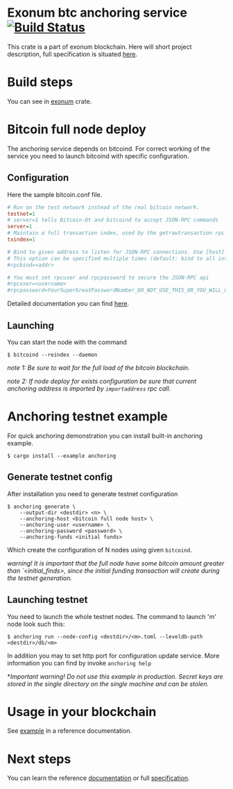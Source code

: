 # Exonum btc anchoring service &emsp; [![Build Status](https://travis-ci.com/exonum/exonum-btc-anchoring.svg?token=XsvDzZa3zu2eW4sVWuqN&branch=master)](https://travis-ci.com/exonum/exonum-btc-anchoring)

This crate is a part of exonum blockchain. Here will short project description, full specification is situated [here](http://exonum.com/doc/anchoring-spec).

# Build steps
You can see in [exonum](#) crate.

# Bitcoin full node deploy
The anchoring service depends on bitcoind. For correct working of the service you need to launch bitcoind with specific configuration.

## Configuration
Here the sample bitcoin.conf file.
```ini
# Run on the test network instead of the real bitcoin network.
testnet=1
# server=1 tells Bitcoin-Qt and bitcoind to accept JSON-RPC commands
server=1
# Maintain a full transaction index, used by the getrawtransaction rpc call
txindex=1

# Bind to given address to listen for JSON-RPC connections. Use [host]:port notation for IPv6.
# This option can be specified multiple times (default: bind to all interfaces)
#rpcbind=<addr>

# You must set rpcuser and rpcpassword to secure the JSON-RPC api
#rpcuser=<username>
#rpcpassword=YourSuperGreatPasswordNumber_DO_NOT_USE_THIS_OR_YOU_WILL_GET_ROBBED_385593
```
Detailed documentation you can find [here](https://en.bitcoin.it/wiki/Running_Bitcoin#Bitcoin.conf_Configuration_File).

## Launching
You can start the node with the command
```
$ bitcoind --reindex --daemon
```
*note 1: Be sure to wait for the full load of the bitcoin blockchain.*

*note 2: If node deploy for exists configuration be sure that current anchoring address is imported by `importaddress` rpc call.*

# Anchoring testnet example
For quick anchoring demonstration you can install built-in anchoring example.
```
$ cargo install --example anchoring
```

## Generate testnet config
After installation you need to generate testnet configuration
```
$ anchoring generate \
    --output-dir <destdir> <n> \
    --anchoring-host <bitcoin full node host> \
    --anchoring-user <username> \
    --anchoring-password <password> \
    --anchoring-funds <initial funds>
```
Which create the configuration of N nodes using given `bitcoind`.

*warning! It is important that the full node have some bitcoin amount greater  than `<initial_finds>, since the initial funding transaction will create during the testnet generation.*

## Launching testnet
You need to launch the whole testnet nodes. 
The command to launch 'm' node look such this:
```
$ anchoring run --node-config <destdir>/<m>.toml --leveldb-path <destdir>/db/<m>
```
In addition you may to set http port for configuration update service. More information you can find by invoke `anchoring help`

**Important warning! Do not use this example in production. Secret keys are stored in the single directory on the single machine and can be stolen.*

# Usage in your blockchain
See [example](http://exonum.com/doc/crates/anchoring_service/index.html#examples) in a reference documentation.

# Next steps
You can learn the reference [documentation](http://exonum.com/doc/crates/anchoring_service/index.html) or full [specification](http://exonum.com/doc/anchoring-spec).